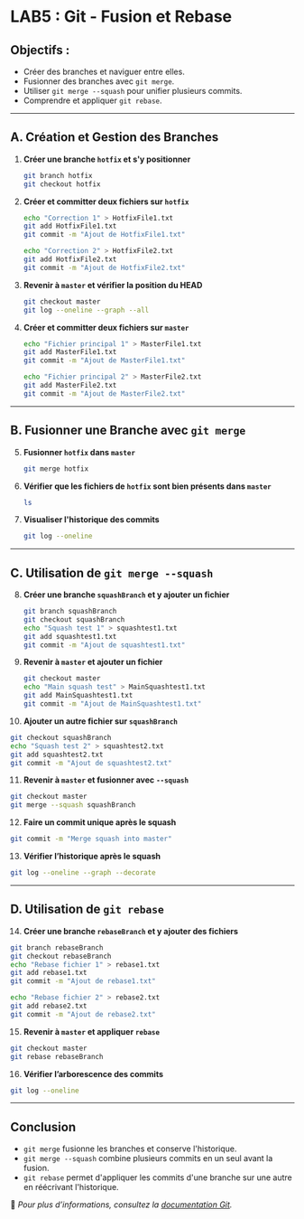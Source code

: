 # LAB5 : Git - Fusion et Rebase

## Objectifs :
- Créer des branches et naviguer entre elles.
- Fusionner des branches avec `git merge`.
- Utiliser `git merge --squash` pour unifier plusieurs commits.
- Comprendre et appliquer `git rebase`.

---

## A. Création et Gestion des Branches

1. **Créer une branche `hotfix` et s'y positionner**
   ```sh
   git branch hotfix
   git checkout hotfix
   ```
  

2. **Créer et committer deux fichiers sur `hotfix`**
   ```sh
   echo "Correction 1" > HotfixFile1.txt
   git add HotfixFile1.txt
   git commit -m "Ajout de HotfixFile1.txt"

   echo "Correction 2" > HotfixFile2.txt
   git add HotfixFile2.txt
   git commit -m "Ajout de HotfixFile2.txt"
   ```

3. **Revenir à `master` et vérifier la position du HEAD**
   ```sh
   git checkout master
   git log --oneline --graph --all
   ```

4. **Créer et committer deux fichiers sur `master`**
   ```sh
   echo "Fichier principal 1" > MasterFile1.txt
   git add MasterFile1.txt
   git commit -m "Ajout de MasterFile1.txt"

   echo "Fichier principal 2" > MasterFile2.txt
   git add MasterFile2.txt
   git commit -m "Ajout de MasterFile2.txt"
   ```

---

## B. Fusionner une Branche avec `git merge`

5. **Fusionner `hotfix` dans `master`**
   ```sh
   git merge hotfix
   ```

6. **Vérifier que les fichiers de `hotfix` sont bien présents dans `master`**
   ```sh
   ls
   ```

7. **Visualiser l'historique des commits**
   ```sh
   git log --oneline 
   ```

---

## C. Utilisation de `git merge --squash`

8. **Créer une branche `squashBranch` et y ajouter un fichier**
   ```sh
   git branch squashBranch
   git checkout squashBranch
   echo "Squash test 1" > squashtest1.txt
   git add squashtest1.txt
   git commit -m "Ajout de squashtest1.txt"
   ```

9. **Revenir à `master` et ajouter un fichier**
   ```sh
   git checkout master
   echo "Main squash test" > MainSquashtest1.txt
   git add MainSquashtest1.txt
   git commit -m "Ajout de MainSquashtest1.txt"
   ```

10. **Ajouter un autre fichier sur `squashBranch`**
   ```sh
   git checkout squashBranch
   echo "Squash test 2" > squashtest2.txt
   git add squashtest2.txt
   git commit -m "Ajout de squashtest2.txt"
   ```

11. **Revenir à `master` et fusionner avec `--squash`**
   ```sh
   git checkout master
   git merge --squash squashBranch
   ```

12. **Faire un commit unique après le squash**
   ```sh
   git commit -m "Merge squash into master"
   ```

13. **Vérifier l’historique après le squash**
   ```sh
   git log --oneline --graph --decorate
   ```

---

## D. Utilisation de `git rebase`

14. **Créer une branche `rebaseBranch` et y ajouter des fichiers**
   ```sh
   git branch rebaseBranch
   git checkout rebaseBranch
   echo "Rebase fichier 1" > rebase1.txt
   git add rebase1.txt
   git commit -m "Ajout de rebase1.txt"

   echo "Rebase fichier 2" > rebase2.txt
   git add rebase2.txt
   git commit -m "Ajout de rebase2.txt"
   ```

15. **Revenir à `master` et appliquer `rebase`**
   ```sh
   git checkout master
   git rebase rebaseBranch
   ```

16. **Vérifier l’arborescence des commits**
   ```sh
   git log --oneline 
   ```

---

## Conclusion
- `git merge` fusionne les branches et conserve l'historique.
- `git merge --squash` combine plusieurs commits en un seul avant la fusion.
- `git rebase` permet d'appliquer les commits d'une branche sur une autre en réécrivant l'historique.

📌 *Pour plus d’informations, consultez la [documentation Git](https://git-scm.com/doc).*
